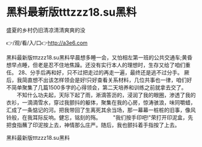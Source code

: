 # 黑料最新版tttzzz18.su黑料
盛夏的乡村仍旧清凉清清爽爽的没

👉/观/看/入/口👉http://a3e6.com

黑料最新版tttzzz18.su黑料早晨想多睡一会，又怕相左第一班的公共交通车;黄昏想早点睡，但老是忍不住地焦躁。还没有实行本人的理想时，生存又给了咱们重任。
	28、分手后再和好，只不过把走过的再走一遍，最终还是逃不过分手。
厥后，我简直想不出该怎样领会是好!只好查看关系材料，几位共事也一律，咱们好不简单聚集了几篇1500多字的心得领会，第二天培养和训练之前就拿去交了。
　　不知什么功夫起，天际下起了雨，淅滴答沥的，浸润了我的眼圈，渗透了我的衣衫，一滴滴雪水，穿过我颤抖的躯体，聚集在我的心房，惊涛骇浪，味同嚼蜡，汇成了一条惦记的河。把我带回了生离死其余当场，那一幕幕一桩桩的旧事，像风铃般，在我耳际反响。健忘，铭刻的殇。
　　"我们按手印吧!"荣打开印泥盒，先把食指蘸了印泥按上去，神情那么庄严。随后，我也颤抖着手指按了上去。

黑料最新版tttzzz18.su黑料
